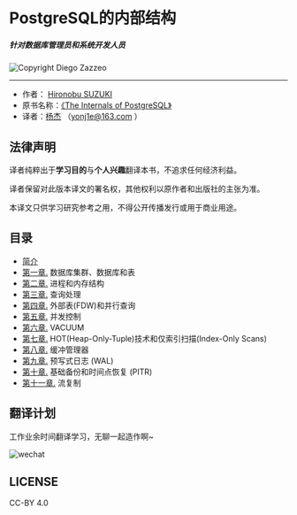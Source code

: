 # PostgreSQL的内部结构

##### 针对数据库管理员和系统开发人员

![Copyright Diego Zazzeo](imgs/ch0/puestas-fauna-mecanica-c.png)

------

- 作者： [Hironobu SUZUKI](http://www.interdb.jp/)
- 原书名称：[《The Internals of PostgreSQL》](http://www.interdb.jp/pg/index.html)
- 译者：[杨杰](https://yonj1e.github.io/young/) （[yonj1e@163.com](mailto:yonj1e@163.com) ）

## 法律声明

译者纯粹出于**学习目的**与**个人兴趣**翻译本书，不追求任何经济利益。

译者保留对此版本译文的署名权，其他权利以原作者和出版社的主张为准。

本译文只供学习研究参考之用，不得公开传播发行或用于商业用途。

## 目录

- [简介](ch0.md)
- [第一章.](ch1.md) 数据库集群、数据库和表
- [第二章.](ch2.md) 进程和内存结构
- [第三章.](ch3.md) 查询处理
- [第四章.](ch4.md) 外部表(FDW)和并行查询
- [第五章.](ch5.md) 并发控制
- [第六章.](ch6.md) VACUUM
- [第七章.](ch7.md) HOT(Heap-Only-Tuple)技术和仅索引扫描(Index-Only Scans)
- [第八章.](ch8.md) 缓冲管理器
- [第九章.](ch9.md) 预写式日志 (WAL)
- [第十章.](ch10.md) 基础备份和时间点恢复 (PITR)
- [第十一章.](ch11.md) 流复制

## 翻译计划

工作业余时间翻译学习，无聊一起造作啊~

![wechat](imgs/ch0/me.jpg)

## LICENSE

CC-BY 4.0
